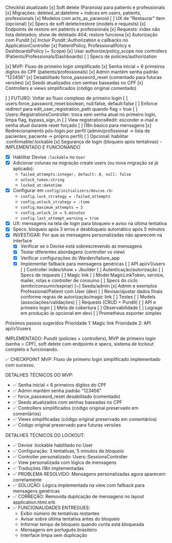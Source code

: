 Checklist atualizado
[x] Soft delete (Paranoia) para patients e professionals
[x] Migrações: deleted_at:datetime + índices em users, patients, professionals
[x] Modelos com acts_as_paranoid
[ ] UX de "Restaurar" item (opcional)
[x] Specs de soft delete/restore (models e requests)
[x] Endpoints de restore em patients e professionals
[x] Requests: index não lista deletados; show de deletado 404; restore funciona
[x] Autorização com Pundit
[x] Incluir Pundit::Authorization e callbacks no ApplicationController
[x] PatientPolicy, ProfessionalPolicy e DashboardsPolicy (+ Scope)
[x] Usar authorize/policy_scope nos controllers (Patients/Professionals/Dashboards)
[ ] Specs de policies/authorization

[x] MVP: Fluxo de primeiro login simplificado
[x] Senha inicial = 6 primeiros dígitos do CPF (patients/professionals)
[x] Admin mantém senha padrão "123456"
[x] Desabilitado force_password_reset (comentado para futuras versões)
[x] Seeds atualizados com senhas baseadas no CPF
[x] Controllers e views simplificados (código original comentado)

[ ] FUTURO: Voltar ao fluxo complexo de primeiro login
[ ] users.force_password_reset:boolean, null:false, default:false
[ ] Enforce redirect para edit_user_registration_path quando flag = true
[ ] Users::RegistrationsController: troca sem senha atual no primeiro login, limpa flag, bypass_sign_in
[ ] View registrations#edit: esconder e-mail e senha atual durante reset forçado
[ ] I18n básico para mensagens
[x] Redirecionamento pós-login por perfil (admin/profissional → lista de pacientes; paciente → próprio perfil)
[ ] Opcional: habilitar :confirmable/:lockable
[x] Segurança de login (bloqueio após tentativas) - IMPLEMENTADO E FUNCIONANDO

- [x] Habilitar Devise `:lockable` no `User`
- [x] Adicionar colunas na migração create users (ou nova migração se já aplicado):
  - `failed_attempts:integer, default: 0, null: false`
  - `unlock_token:string`
  - `locked_at:datetime`
- [x] Configurar em `config/initializers/devise.rb`:
  - `config.lock_strategy = :failed_attempts`
  - `config.unlock_strategy = :time`
  - `config.maximum_attempts = 3`
  - `config.unlock_in = 5.minutes`
  - `config.last_attempt_warning = true`
- [x] UX: mensagens na tela de login para bloqueio e aviso na última tentativa
- [x] Specs: bloqueio após 3 erros e desbloqueio automático após 5 minutos
- [x] INVESTIGAR: Por que as mensagens personalizadas não aparecem na interface
  - [x] Verificar se o Devise está sobrescrevendo as mensagens
  - [x] Testar diferentes abordagens (controller vs view)
  - [x] Verificar configurações do Warden/failure_app
  - [x] Implementar fallback para mensagens genéricas
        [ ] API api/v1/users
        [ ] Controller index/show + Jbuilder
        [ ] Autenticação/autorização
        [ ] Specs de requests
        [ ] Magic link
        [ ] Model MagicLinkToken, service, mailer, rotas e controller de consumo
        [ ] Specs do ciclo (emitir/consumir/expirar)
        [~] Seeds/admin
        [x] Admin e exemplos Professional/Patient com User (dev)
        [ ] Revisar/ajustar dados finais conforme regras de autorização/magic link
        [ ] Testes
        [ ] Models (associações/validações)
        [ ] Requests (CRUD + Pundit)
        [ ] API e primeiro login
        [ ] Meta de cobertura
        [ ] Observabilidade
        [ ] Lograge em produção (e opcional em dev)
        [ ] Prometheus exporter simples

Próximos passos sugeridos
Prioridade 1: Magic link
Prioridade 2: API api/v1/users

IMPLEMENTADO: Pundit (policies + controllers), MVP de primeiro login (senha = CPF), soft delete com endpoints e specs, sistema de lockout completo e funcionando.

✅ CHECKPOINT MVP: Fluxo de primeiro login simplificado implementado com sucesso.

DETALHES TÉCNICOS DO MVP:

- ✅ Senha inicial = 6 primeiros dígitos do CPF
- ✅ Admin mantém senha padrão "123456"
- ✅ force_password_reset desabilitado (comentado)
- ✅ Seeds atualizados com senhas baseadas no CPF
- ✅ Controllers simplificados (código original preservado em comentários)
- ✅ Views simplificadas (código original preservado em comentários)
- ✅ Código original preservado para futuras versões

DETALHES TÉCNICOS DO LOCKOUT:

- ✅ Devise :lockable habilitado no User
- ✅ Configuração: 3 tentativas, 5 minutos de bloqueio
- ✅ Controller personalizado: Users::SessionsController
- ✅ View personalizada com lógica de mensagens
- ✅ Traduções i18n implementadas
- ✅ PROBLEMA RESOLVIDO: Mensagens personalizadas agora aparecem corretamente
- ✅ SOLUÇÃO: Lógica implementada na view com fallback para mensagens genéricas
- ✅ CORREÇÃO: Removida duplicação de mensagens no layout application.html.erb
- ✅ FUNCIONALIDADES ENTREGUES:
  - Exibir número de tentativas restantes
  - Avisar sobre última tentativa antes do bloqueio
  - Informar tempo de bloqueio quando conta está bloqueada
  - Mensagens em português brasileiro
  - Interface limpa sem duplicação
